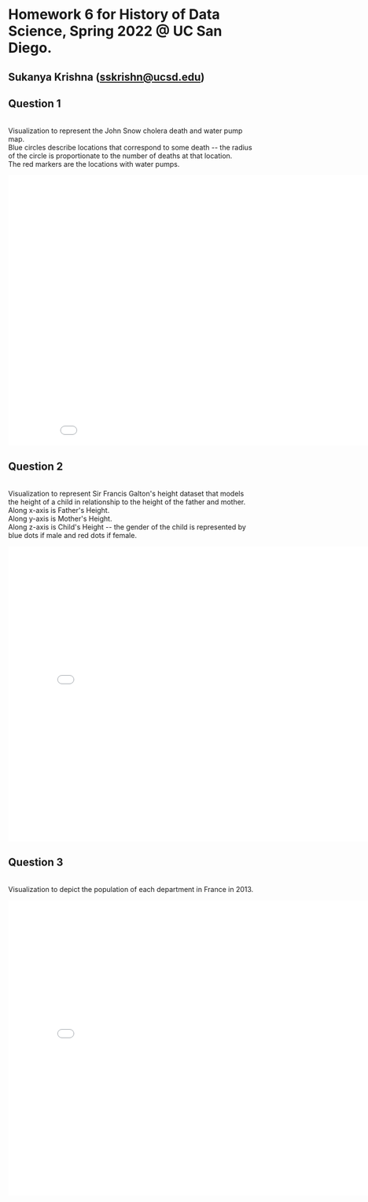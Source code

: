 # Homework 6 for History of Data Science, Spring 2022 @ UC San Diego.
## Sukanya Krishna (sskrishn@ucsd.edu)

## Question 1

<br> Visualization to represent the John Snow cholera death and water pump map.
<br> Blue circles describe locations that correspond to some death -- the radius of the circle is proportionate to the number of deaths at that location.
<br> The red markers are the locations with water pumps.

<iframe src='snow-map.html' width=900 height=550 frameBorder=0></iframe>

## Question 2

<br> Visualization to represent Sir Francis Galton's height dataset that models the height of a child in relationship to the height of the father and mother.
<br> Along x-axis is Father's Height.
<br> Along y-axis is Mother's Height.
<br> Along z-axis is Child's Height -- the gender of the child is represented by blue dots if male and red dots if female.

<iframe src='plotly-fig.html' width=800 height=600 frameBorder=0></iframe>

## Question 3

<br> Visualization to depict the population of each department in France in 2013.

<iframe src='france-choropleth.html' width=800 height=600 frameBorder=0></iframe>